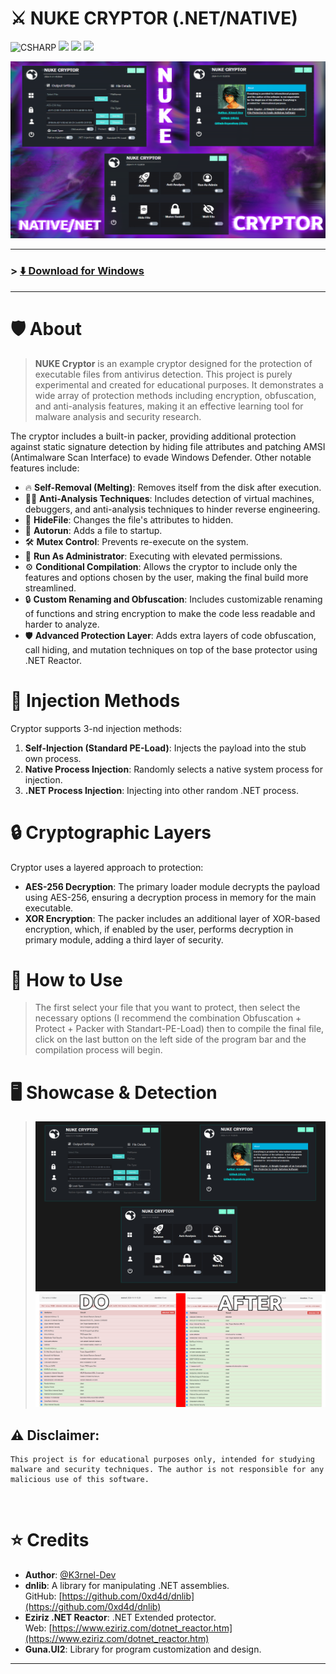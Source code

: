 # ⚔️ NUKE CRYPTOR (.NET/NATIVE)

![CSHARP](https://img.shields.io/badge/Language-CSHARP-lightgreen?style=for-the-badge&logo=csharp)
<img src="https://img.shields.io/github/v/release/K3rnel-Dev/NukeCryptor?style=for-the-badge&color=cyan">
<img src="https://img.shields.io/github/downloads/K3rnel-Dev/NukeCryptor/total?style=for-the-badge&color=pink">
<img src="https://img.shields.io/github/license/K3rnel-Dev/NukeCryptor?style=for-the-badge&color=red"></img>

![Banner](banner.png)

---

### > **[⬇️ Download for Windows](https://github.com/K3rnel-Dev/NukeCryptor/releases/tag/Build)**

---

# 🛡️ About
>**NUKE Cryptor** is an example cryptor designed for the protection of executable files from antivirus detection. This project is purely experimental and created for educational purposes. It demonstrates a wide array of protection methods including encryption, obfuscation, and anti-analysis features, making it an effective learning tool for malware analysis and security research.

The cryptor includes a built-in packer, providing additional protection against static signature detection by hiding file attributes and patching AMSI (Antimalware Scan Interface) to evade Windows Defender. Other notable features include:

- 🔥 **Self-Removal (Melting)**: Removes itself from the disk after execution.
- 🕵️‍♂️ **Anti-Analysis Techniques**: Includes detection of virtual machines, debuggers, and anti-analysis techniques to hinder reverse engineering.
- 👻 **HideFile**: Changes the file's attributes to hidden.
- 🚀 **Autorun**: Adds a file to startup.
- 🛠️ **Mutex Control**: Prevents re-execute on the system.
- 🔑 **Run As Administrator**: Executing with elevated permissions.
- ⚙️ **Conditional Compilation**: Allows the cryptor to include only the features and options chosen by the user, making the final build more streamlined.
- 🔒 **Custom Renaming and Obfuscation**: Includes customizable renaming of functions and string encryption to make the code less readable and harder to analyze.
- 🛡️ **Advanced Protection Layer**: Adds extra layers of code obfuscation, call hiding, and mutation techniques on top of the base protector using .NET Reactor.

# 🚀 Injection Methods
Cryptor supports 3-nd injection methods:

1. **Self-Injection (Standard PE-Load)**: Injects the payload into the stub own process.
2. **Native Process Injection**: Randomly selects a native system process for injection.
3. **.NET Process Injection**: Injecting into other random .NET process.

# 🔒 Cryptographic Layers
Cryptor uses a layered approach to protection:
- **AES-256 Decryption**: The primary loader module decrypts the payload using AES-256, ensuring a decryption process in memory for the main executable.
- **XOR Encryption**: The packer includes an additional layer of XOR-based encryption, which, if enabled by the user, performs decryption in primary module, adding a third layer of security.

# 📒 How to Use
> The first select your file that you want to protect, then select the necessary options (I recommend the combination Obfuscation + Protect + Packer with Standart-PE-Load) then to compile the final file, click on the last button on the left side of the program bar and the compilation process will begin.
> 
# 🖥️ Showcase & Detection
>![Graph](showcase.png)
>![Graph](result.png)


## ⚠️ **Disclaimer**: 
```
This project is for educational purposes only, intended for studying malware and security techniques. The author is not responsible for any malicious use of this software.
```
<br>

# ⭐ Credits 

- **Author**: <a href="https://github.com/k3rnel-dev">@K3rnel-Dev</a>
- **dnlib**: A library for manipulating .NET assemblies.  
  GitHub: [https://github.com/0xd4d/dnlib](https://github.com/0xd4d/dnlib)
- **Eziriz .NET Reactor**: .NET Extended protector.  
  Web: [https://www.eziriz.com/dotnet_reactor.htm](https://www.eziriz.com/dotnet_reactor.htm)
- **Guna.UI2**: Library for program customization and design.  

---
